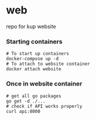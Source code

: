 # web
repo for kup website

### Starting containers
```
# To start up containers 
docker-compose up -d
# To attach to website container
docker attach website
```

### Once in website container
```
# get all go packages
go get -d ./...
# check if API works properly
curl api:8000
```